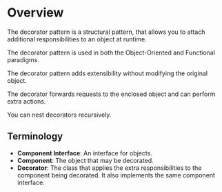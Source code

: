 # Overview

The decorator pattern is a structural pattern, that allows you to attach additional responsibilities to an object at runtime.

The decorator pattern is used in both the Object-Oriented and Functional paradigms.

The decorator pattern adds extensibility without modifying the original object.

The decorator forwards requests to the enclosed object and can perform extra actions.

You can nest decorators recursively.

## Terminology

- **Component Interface**: An interface for objects.
- **Component**: The object that may be decorated.
- **Decorator**: The class that applies the extra responsibilities to the component being decorated. It also implements the same component interface.

